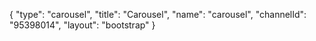 {
    "type": "carousel",
    "title": "Carousel",
    "name": "carousel",
    "channelId": "95398014",
    "layout": "bootstrap"
}